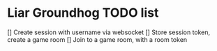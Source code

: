 # Liar Groundhog TODO list

[] Create session with username via websocket
[] Store session token, create a game room
[] Join to a game room, with a room token
